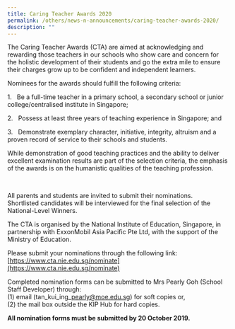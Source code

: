 ```yaml
---
title: Caring Teacher Awards 2020
permalink: /others/news-n-announcements/caring-teacher-awards-2020/
description: ""
---
```

The Caring Teacher Awards (CTA) are aimed at acknowledging and rewarding those teachers in our schools who show care and concern for the holistic development of their students and go the extra mile to ensure their charges grow up to be confident and independent learners.

  
Nominees for the awards should fulfill the following criteria:

1.   Be a full-time teacher in a primary school, a secondary school or junior college/centralised institute in Singapore;

2.   Possess at least three years of teaching experience in Singapore; and

3.   Demonstrate exemplary character, initiative, integrity, altruism and a proven record of service to their schools and students.

While demonstration of good teaching practices and the ability to deliver excellent examination results are part of the selection criteria, the emphasis of the awards is on the humanistic qualities of the teaching profession.

<br>
	
All parents and students are invited to submit their nominations. Shortlisted candidates will be interviewed for the final selection of the National-Level Winners.

The CTA is organised by the National Institute of Education, Singapore, in partnership with ExxonMobil Asia Pacific Pte Ltd, with the support of the Ministry of Education.

Please submit your nominations through the following link:
<br>
[https://www.cta.nie.edu.sg/nominate](https://www.cta.nie.edu.sg/nominate)  
  

Completed nomination forms can be submitted to Mrs Pearly Goh (School Staff Developer) through:
<br>
(1) email (tan\_kui\_ing\_pearly@moe.edu.sg) for soft copies or,
<br>
(2) the mail box outside the KIP Hub for hard copies.

**All nomination forms must be submitted by 20 October 2019.**